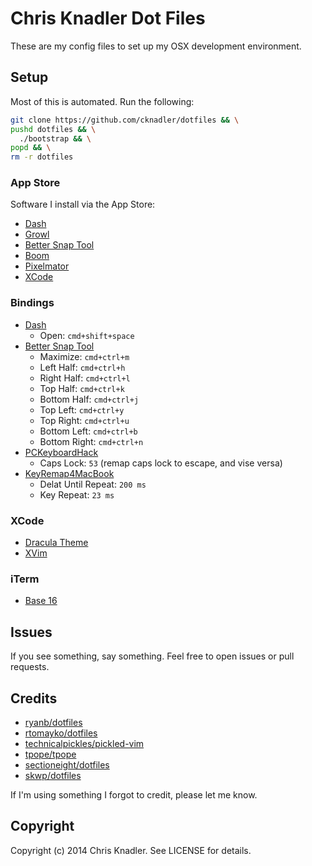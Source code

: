 # Chris Knadler Dot Files

These are my config files to set up my OSX development environment.

## Setup

Most of this is automated. Run the following:

```bash
git clone https://github.com/cknadler/dotfiles && \
pushd dotfiles && \
  ./bootstrap && \
popd && \
rm -r dotfiles
```

### App Store

Software I install via the App Store:

- [Dash](http://kapeli.com/dash)
- [Growl](http://growl.info/)
- [Better Snap Tool](http://blog.boastr.net/bettersnaptool/)
- [Boom](http://www.globaldelight.com/boom/)
- [Pixelmator](http://www.pixelmator.com/)
- [XCode](https://developer.apple.com/xcode/)

### Bindings

- [Dash](http://kapeli.com/dash)
  - Open: `cmd+shift+space`
- [Better Snap Tool](http://blog.boastr.net/bettersnaptool/)
  - Maximize: `cmd+ctrl+m`
  - Left Half: `cmd+ctrl+h`
  - Right Half: `cmd+ctrl+l`
  - Top Half: `cmd+ctrl+k`
  - Bottom Half: `cmd+ctrl+j`
  - Top Left: `cmd+ctrl+y`
  - Top Right: `cmd+ctrl+u`
  - Bottom Left: `cmd+ctrl+b`
  - Bottom Right: `cmd+ctrl+n`
- [PCKeyboardHack](https://pqrs.org/macosx/keyremap4macbook/pckeyboardhack.html.en)
  - Caps Lock: `53` (remap caps lock to escape, and vise versa)
- [KeyRemap4MacBook](https://pqrs.org/macosx/keyremap4macbook/)
  - Delat Until Repeat: `200 ms`
  - Key Repeat: `23 ms`

### XCode

- [Dracula Theme](https://github.com/zenorocha/dracula-theme)
- [XVim](https://github.com/XVimProject/XVim)

### iTerm

- [Base 16](https://github.com/chriskempson/base16-iterm2)

## Issues

If you see something, say something. Feel free to open issues or pull requests.

## Credits

* [ryanb/dotfiles](https://github.com/ryanb/dotfiles)
* [rtomayko/dotfiles](https://github.com/rtomayko/dotfiles)
* [technicalpickles/pickled-vim](https://github.com/technicalpickles/pickled-vim)
* [tpope/tpope](https://github.com/tpope/tpope)
* [sectioneight/dotfiles](https://github.com/sectioneight/dotfiles)
* [skwp/dotfiles](https://github.com/skwp/dotfiles)

If I'm using something I forgot to credit, please let me know.

## Copyright

Copyright (c) 2014 Chris Knadler. See LICENSE for details.
